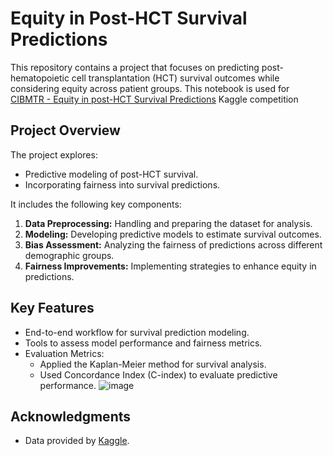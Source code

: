 # Equity in Post-HCT Survival Predictions

This repository contains a project that focuses on predicting post-hematopoietic cell transplantation (HCT) survival outcomes while considering equity across patient groups.
This notebook is used for [CIBMTR - Equity in post-HCT Survival Predictions](https://www.kaggle.com/competitions/equity-post-HCT-survival-predictions/overview) Kaggle competition

## Project Overview

The project explores:
- Predictive modeling of post-HCT survival.
- Incorporating fairness into survival predictions.

It includes the following key components:
1. **Data Preprocessing:** Handling and preparing the dataset for analysis.
2. **Modeling:** Developing predictive models to estimate survival outcomes.
3. **Bias Assessment:** Analyzing the fairness of predictions across different demographic groups.
4. **Fairness Improvements:** Implementing strategies to enhance equity in predictions.

## Key Features

- End-to-end workflow for survival prediction modeling.
- Tools to assess model performance and fairness metrics.
- Evaluation Metrics:
  - Applied the Kaplan-Meier method for survival analysis.
  - Used Concordance Index (C-index) to evaluate predictive performance.
![image](https://github.com/user-attachments/assets/a19727a4-1b4f-45e9-af54-42977a2e928a)

## Acknowledgments

- Data provided by [Kaggle](https://www.kaggle.com/competitions/equity-post-HCT-survival-predictions/data).
